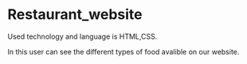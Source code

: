 # Restaurant_website

Used technology and language is HTML,CSS.

In this user can see the different types of food avalible on our website.
